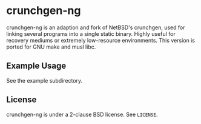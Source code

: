 # crunchgen-ng
crunchgen-ng is an adaption and fork of NetBSD's crunchgen, used for linking several programs into a single static binary. Highly useful for recovery mediums or extremely low-resource environments. This version is ported for GNU make and musl libc.

## Example Usage
See the example subdirectory.

## License
crunchgen-ng is under a 2-clause BSD license. See `LICENSE`.

